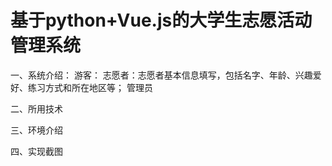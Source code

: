 # 基于python+Vue.js的大学生志愿活动管理系统
一、系统介绍：
游客：
志愿者：志愿者基本信息填写，包括名字、年龄、兴趣爱好、练习方式和所在地区等；
管理员

二、所用技术

三、环境介绍

四、实现截图
